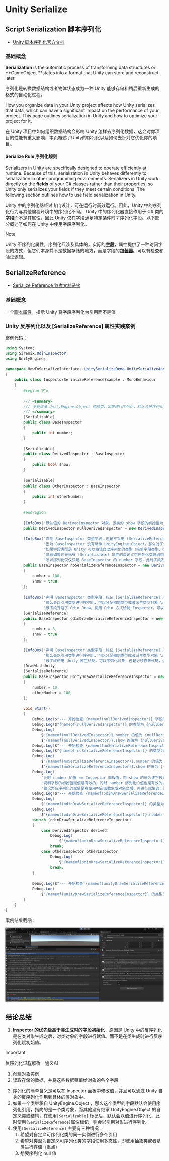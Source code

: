 # Unity Serialize

## Script Serialization 脚本序列化 

- [Unity 脚本序列化官方文档](https://docs.unity3d.com/Manual/script-serialization.html)

### 基础概念

**Serialization** is the automatic process of transforming data structures or **GameObject **states into a format that Unity can store and reconstruct later.

序列化是转换数据结构或者物体状态成为一种 Unity 能够存储和稍后重新生成的格式的自动化过程。

How you organize data in your Unity project affects how Unity serializes that data, which can have a significant impact on the performance of your project. This page outlines serialization in Unity and how to optimize your project for it.

在 Unity 项目中如何组织数据结构会影响 Unity 怎样去序列化数据，这会对你项目的性能有重大影响，本页概述了Unity的序列化以及如何去针对它优化你的项目。

#### Serialize Rule 序列化规则

Serializers in Unity are specifically designed to operate efficiently at runtime. Because of this, serialization in Unity behaves differently to serialization in other programming environments. Serializers in Unity work directly on the **fields** of your C# classes rather than their properties, so Unity only serializes your fields if they meet certain conditions. The following section outlines how to use field serialization in Unity.

Unity 中的序列化器经过专门设计，可在运行时高效运行。因此，Unity 中的序列化行为与其他编程环境中的序列化不同。 Unity 中的序列化器直接作用于 C# 类的**字段**而不是其属性，因此 Unity 仅在字段满足特定条件时才序列化字段。以下部分概述了如何在 Unity 中使用字段序列化。

> [!NOTE]
>
> Unity 不序列化属性，序列化只涉及具体的，实际的<u>**字段**</u>，属性提供了一种访问字段的方式，但它们本身并不是数据存储的地方，而是字段的<u>**包装器**</u>。可以有检查和验证逻辑。

## SerializeReference

- [Serialize Reference 参考文档链接](https://docs.unity3d.com/ScriptReference/SerializeReference.html)

### 基础概念

一个[脚本属性](https://docs.unity3d.com/Manual/Attributes.html)，指示 Unity 将字段序列化为引用而不是值。

### Unity 反序列化以及 [SerializeReference] 属性实践案例

案例代码：

```c#
using System;
using Sirenix.OdinInspector;
using UnityEngine;

namespace HowToSerializeInterfaces.UnitySerializeDemo.UnitySerializeAndSerializeReference
{
    public class InspectorSerializeReferenceExample : MonoBehaviour
    {
        #region 定义

        /// <summary>
        /// 没有继承 UnityEngine.Object 的基类，如果进行序列化，默认会被序列化为值
        /// </summary>
        [Serializable]
        public class BaseInspector
        {
            public int number;
        }

        [Serializable]
        public class DerivedInspector : BaseInspector
        {
            public bool show;
        }

        [Serializable]
        public class OtherInspector : BaseInspector
        {
            public int otherNumber;
        }

        #endregion

        [InfoBox("默认值的 DerivedInspector 对象，该类的 show 字段的初始值为 false")] [ReadOnly]
        public DerivedInspector nullDerivedInspector = new DerivedInspector();

        [InfoBox("声明 BaseInspector 类型字段，但是不采用 [SerializeReference] 序列化引用，" +
                 "因为 BaseInspector 没有继承 UnityEngine.Object，那么对于这种自定义类的序列化，" +
                 "如果字段类型是 Unity 可以按值自动序列化的类型（简单字段类型，如 int、string、Vector3 等），" +
                 "或者如果它是标有 [Serializable] 属性的自定义可序列化类或结构，则会将其序列化为值 \n" +
                 "所以序列化仅仅只是 BaseInspector 的 number 字段，此时字段定义的 show 初始值为 True")]
        public BaseInspector noSerializeReferenceInspector = new DerivedInspector()
        {
            number = 100,
            show = true
        };

        [InfoBox("声明 BaseInspector 类型字段，标记 [SerializeReference] 序列化引用，" +
                 "那么会以引用类型进行序列化，可以分配相同类型或者派生类型对象 \n" +
                 "该字段开启了 Odin Draw，使用 Odin 方式绘制 Inspector，可以序列化多种对象，可以在 Inspector 面板修改引用对象的类型")]
        [SerializeReference]
        public BaseInspector odinDrawSerializeReferenceInspector = new DerivedInspector()
        {
            number = 8,
            show = true
        };

        [InfoBox("声明 BaseInspector 类型字段，标记 [SerializeReference] 序列化引用，" +
                 "那么会以引用类型进行序列化，可以分配相同类型或者派生类型对象 \n" +
                 "该字段使用 Unity 原生绘制，可以序列化对象，但是必须修改代码，调用 Reset 重绘，才能修改引用对象的类型")]
        [DrawWithUnity]
        [SerializeReference]
        public BaseInspector unityDrawSerializeReferenceInspector = new OtherInspector()
        {
            number = 10,
            otherNumber = 100
        };

        void Start()
        {
            Debug.Log($"--- 开始检查 {nameof(nullDerivedInspector)} 字段序列化 ---");
            Debug.Log($"{nameof(nullDerivedInspector)} 的类型为 {nullDerivedInspector.GetType()}");
            Debug.Log(
                $"{nameof(nullDerivedInspector)}.number 的值为 {nullDerivedInspector.number}, " +
                $"{nameof(nullDerivedInspector)}.show 的值为 {nullDerivedInspector.show}");
            Debug.Log($"--- 开始检查 {nameof(noSerializeReferenceInspector)} 字段序列化 ---");
            Debug.Log($"{nameof(noSerializeReferenceInspector)} 的类型为 {noSerializeReferenceInspector.GetType()}");
            Debug.Log(
                $"{nameof(noSerializeReferenceInspector)}.number 的值为 {noSerializeReferenceInspector.number}, " +
                $"{nameof(noSerializeReferenceInspector)}.show 的值为 {((DerivedInspector)noSerializeReferenceInspector).show}");
            Debug.Log(
                "此时 number 的值 == Inspector 面板值，而 show 的值为该字段定义的初始值 true ，" +
                "说明字段的初始值赋值是有效的，同时 number 序列化的值也是有效的，覆盖了字段初始值的定义" +
                "结论为反序列化的赋值是在使用构造函数生成对象之后，再进行赋值的，所以会覆盖部分值");
            Debug.Log($"--- 开始检查 {nameof(odinDrawSerializeReferenceInspector)} 字段序列化 ---");
            Debug.Log(
                $"{nameof(odinDrawSerializeReferenceInspector)} 的类型为 {odinDrawSerializeReferenceInspector.GetType()}");
            Debug.Log(
                $"{nameof(odinDrawSerializeReferenceInspector)}.number 的值为 {odinDrawSerializeReferenceInspector.number}");
            switch (odinDrawSerializeReferenceInspector)
            {
                case DerivedInspector derived:
                    Debug.Log(
                        $"{nameof(odinDrawSerializeReferenceInspector)}.show 的值为 {derived.show}");
                    break;
                case OtherInspector otherInspector:
                    Debug.Log(
                        $"{nameof(odinDrawSerializeReferenceInspector)}.otherNumber 的值为 {otherInspector.otherNumber}");
                    break;
            }

            Debug.Log($"--- 开始检查 {nameof(unityDrawSerializeReferenceInspector)} 字段序列化 ---");
            Debug.Log(
                $"{nameof(unityDrawSerializeReferenceInspector)} 的类型为 {unityDrawSerializeReferenceInspector.GetType()}");
        }
    }
}
```

案例结果截图：

<img src="./UnitySerialize.assets/UnitySerializeAndSerializeReferenceExampleRuntime.png" style="zoom:60%;" />

## 结论总结

1. **<u>Inspector 的优先级高于类生成时的字段初始化</u>**，原因是 Unity 中的反序列化是在类对象生成之后，对类对象的字段进行赋值。而不是在类生成时进行反序列化赋初始值。

> [!IMPORTANT]
>
> 反序列化过程解析 - 通义AI
>
> 1. 创建对象实例
> 2. 读取存储的数据，并将这些数据赋值给对象的各个字段

2. 序列化的简单含义是可以在 Inspector 面板中修改值，并且可以通过 Unity 自身的反序列化作用到具体的类对象中。
3. 如果一个类继承自 UnityEngine.Object ，那么这个类型的字段默认会使用序列化引用，指向的是一个类对象，而其他没有继承 UnityEngine.Object 的自定义类或结构，在使用`[Serializable]` 标记后，默认会以值进行序列化，此时使用`[SerializeReference]`属性标记，则会以引用对象进行序列化。
4. 使用`[SerializeReference]` 主要有三种情况：
   1. 希望对自定义可序列化类的同一实例进行多个引用
   2. 希望对类型为自定义可序列化类的字段使用多态性，即使用抽象类或者基类进行存储（重点）
   3. 想要序列化 null 值

